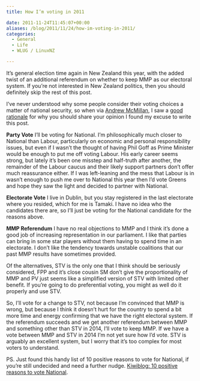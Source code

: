 ```yaml
---
title: How I’m voting in 2011

date: 2011-11-24T11:45:07+00:00
aliases: /blog/2011/11/24/how-im-voting-in-2011/
categories:
  - General
  - Life
  - WLUG / LinuxNZ

---
```

It&#8217;s general election time again in New Zealand this year, with the added twist of an additional referendum on whether to keep MMP as our electoral system. If you&#8217;re not interested in New Zealand politics, then you should definitely skip the rest of this post.

I&#8217;ve never understood why some people consider their voting choices a matter of national security, so when via [Andrew McMillan](http://andrew.mcmillan.net.nz/blog/obligation_to_vote_2011), I saw a [good rationale](http://morgue.isprettyawesome.com/?p=2615) for why you should share your opinion I found my excuse to write this post.

**Party Vote**
I&#8217;ll be voting for National. I&#8217;m philosophically much closer to National than Labour, particularly on economic and personal responsibility issues, but even if I wasn&#8217;t the thought of having Phil Goff as Prime Minister would be enough to put me off voting Labour. His early career seems strong, but lately it&#8217;s been one misstep and half-truth after another, the remainder of the Labour caucus and their likely support partners don&#8217;t offer much reassurance either. If I was left-leaning and the mess that Labour is in wasn&#8217;t enough to push me over to National this year then I&#8217;d vote Greens and hope they saw the light and decided to partner with National.

**Electorate Vote**
I live in Dublin, but you stay registered in the last electorate where you resided, which for me is Tamaki. I have no idea who the candidates there are, so I&#8217;ll just be voting for the National candidate for the reasons above.

**MMP Referendum**
I have no real objections to MMP and I think it&#8217;s done a good job of increasing representation in our parliament. I like that parties can bring in some star players without them having to spend time in an electorate. I don&#8217;t like the tendency towards unstable coalitions that our past MMP results have sometimes provided.

Of the alternatives, STV is the only one that I think should be seriously considered, FPP and it&#8217;s close cousin SM don&#8217;t give the proportionality of MMP and PV just seems like a simplified version of STV with limited other benefit. If you&#8217;re going to do preferential voting, you might as well do it properly and use STV.

So, I&#8217;ll vote for a change to STV, not because I&#8217;m convinced that MMP is wrong, but because I think it doesn&#8217;t hurt for the country to spend a bit more time and energy confirming that we have the right electoral system. If the referendum succeeds and we get another referendum between MMP and something other than STV in 2014, I&#8217;ll vote to keep MMP. If we have a vote between MMP and STV in 2014 I&#8217;m not yet sure how I&#8217;d vote. STV is arguably an excellent system, but I worry that it&#8217;s too complex for most voters to understand.

PS. Just found this handy list of 10 positive reasons to vote for National, if you&#8217;re still undecided and need a further nudge. [Kiwiblog: 10 positive reasons to vote National](http://www.kiwiblog.co.nz/2011/11/10_positive_reasons_to_vote_national.html).